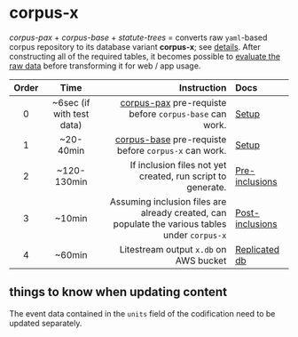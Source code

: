 # corpus-x

*corpus-pax* + *corpus-base* + *statute-trees* = converts raw `yaml`-based corpus repository to its database variant **corpus-x**; see [details](notebooks/setup.ipynb). After constructing all of the required tables, it becomes possible to [evaluate the raw data](docs/5-db-evaluate.md) before transforming it for web / app usage.

Order | Time | Instruction | Docs
:--:|:--:|--:|:--
0 | ~6sec (if with test data) | [corpus-pax](https://github.com/justmars/corpus-pax#read-me) pre-requiste before `corpus-base` can work. |[Setup](docs/1-setup.md)
1 | ~20-40min | [corpus-base](https://github.com/justmars/corpus-base#read-me) pre-requiste before `corpus-x` can work. |[Setup](docs/1-setup.md)
2 | ~120-130min | If inclusion files not yet created, run script to generate. |[Pre-inclusions](docs/2-pre-inclusions.md)
3 | ~10min | Assuming inclusion files are already created, can populate the various tables under `corpus-x` | [Post-inclusions](docs/3-post-inclusions.md)
4 | ~60min | Litestream output `x.db` on AWS bucket | [Replicated db](docs/4-aws-replicate.md)

## things to know when updating content

The event data contained in the `units` field of the codification need to be updated separately.
